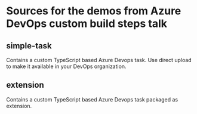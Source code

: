 # Sources for the demos from Azure DevOps custom build steps talk

## simple-task
Contains a custom TypeScript based Azure Devops task. Use direct upload to make it available in your DevOps organization. 

## extension

Contains a custom TypeScript based Azure Devops task packaged as extension.
